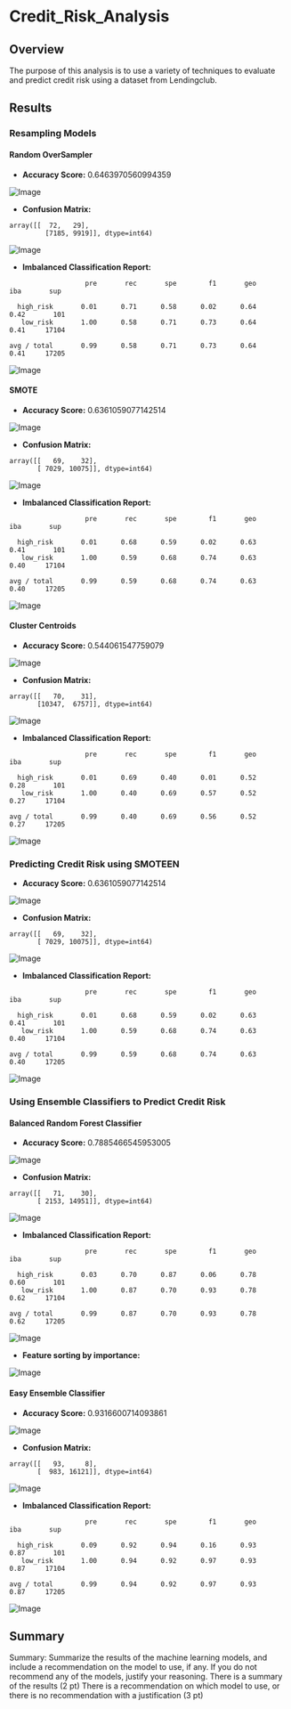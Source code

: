 # Credit_Risk_Analysis
## Overview
The purpose of this analysis is to use a variety of techniques to evaluate and predict credit risk using a dataset from Lendingclub.

## Results
### Resampling Models
#### Random OverSampler
- **Accuracy Score:** 0.6463970560994359

![Image](Resources/ROS_AS.png)

- **Confusion Matrix:** 
``` 
array([[  72,   29],
         [7185, 9919]], dtype=int64)                               
```
![Image](Resources/ROS_CM.png)

- **Imbalanced Classification Report:**
```
                   pre       rec       spe        f1       geo       iba       sup

  high_risk       0.01      0.71      0.58      0.02      0.64      0.42       101
   low_risk       1.00      0.58      0.71      0.73      0.64      0.41     17104

avg / total       0.99      0.58      0.71      0.73      0.64      0.41     17205
```
![Image](Resources/ROS_CR.png)

#### SMOTE
- **Accuracy Score:**  0.6361059077142514

![Image](Resources/S_AS.png)

- **Confusion Matrix:** 
```
array([[   69,    32],
       [ 7029, 10075]], dtype=int64)
```

![Image](Resources/S_CM.png)

- **Imbalanced Classification Report:**
```
                   pre       rec       spe        f1       geo       iba       sup

  high_risk       0.01      0.68      0.59      0.02      0.63      0.41       101
   low_risk       1.00      0.59      0.68      0.74      0.63      0.40     17104

avg / total       0.99      0.59      0.68      0.74      0.63      0.40     17205
```

![Image](Resources/S_CR.png)


#### Cluster Centroids

- **Accuracy Score:** 0.544061547759079

![Image](Resources/CC_AS.png)

- **Confusion Matrix:** 
```
array([[   70,    31],
       [10347,  6757]], dtype=int64)
```

![Image](Resources/CC_CM.png)

- **Imbalanced Classification Report:**
```
                   pre       rec       spe        f1       geo       iba       sup

  high_risk       0.01      0.69      0.40      0.01      0.52      0.28       101
   low_risk       1.00      0.40      0.69      0.57      0.52      0.27     17104

avg / total       0.99      0.40      0.69      0.56      0.52      0.27     17205
```

![Image](Resources/CC_CR.png)

### Predicting Credit Risk using SMOTEEN
- **Accuracy Score:** 0.6361059077142514

![Image](Resources/SM_AS.png)


- **Confusion Matrix:** 
```
array([[   69,    32],
       [ 7029, 10075]], dtype=int64)
```
![Image](Resources/SM_CM.png)

- **Imbalanced Classification Report:**
```
                   pre       rec       spe        f1       geo       iba       sup

  high_risk       0.01      0.68      0.59      0.02      0.63      0.41       101
   low_risk       1.00      0.59      0.68      0.74      0.63      0.40     17104

avg / total       0.99      0.59      0.68      0.74      0.63      0.40     17205
```
![Image](Resources/SM_CR.png)

### Using Ensemble Classifiers to Predict Credit Risk
#### Balanced Random Forest Classifier
- **Accuracy Score:** 0.7885466545953005

![Image](Resources/BRFC_AS.png)

- **Confusion Matrix:** 
```
array([[   71,    30],
       [ 2153, 14951]], dtype=int64)
```

![Image](Resources/BRFC_CM.png)

- **Imbalanced Classification Report:**
```
                   pre       rec       spe        f1       geo       iba       sup

  high_risk       0.03      0.70      0.87      0.06      0.78      0.60       101
   low_risk       1.00      0.87      0.70      0.93      0.78      0.62     17104

avg / total       0.99      0.87      0.70      0.93      0.78      0.62     17205
```
![Image](Resources/BRFC_CR.png)

- **Feature sorting by importance:**


![Image](Resources/BRFC_DF.png)


#### Easy Ensemble Classifier
- **Accuracy Score:** 0.9316600714093861

![Image](Resources/EEC_AS.png)

- **Confusion Matrix:** 
```
array([[   93,     8],
       [  983, 16121]], dtype=int64)
```

![Image](Resources/EEC_CM.png)

- **Imbalanced Classification Report:**
```
                   pre       rec       spe        f1       geo       iba       sup

  high_risk       0.09      0.92      0.94      0.16      0.93      0.87       101
   low_risk       1.00      0.94      0.92      0.97      0.93      0.87     17104

avg / total       0.99      0.94      0.92      0.97      0.93      0.87     17205
```

![Image](Resources/EEC_CR.png)

## Summary
Summary: Summarize the results of the machine learning models, and include a recommendation on the model to use, if any. If you do not recommend any of the models, justify your reasoning.
There is a summary of the results (2 pt)
There is a recommendation on which model to use, or there is no recommendation with a justification (3 pt)
